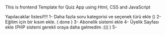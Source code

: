This is frontend Template for Quiz App using Html, CSS and JavaScript

Yapılacaklar listesi!!!!
    1-  Daha fazla soru kategorisi ve seçenek türü ekle ()
    2-  Eğitim için bir kısım ekle. ( done )
    3-  Abonelik sistemi ekle
    4-  Üyelik Sayfası ekle (PHP sistemi gerekli oraya daha gelmedim :((( )
    5-  


